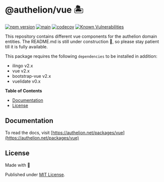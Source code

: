 # @authelion/vue 🏝

[![npm version](https://badge.fury.io/js/@authelion%2Fvue.svg)](https://badge.fury.io/js/@authelion%2Fvue)
[![main](https://github.com/Tada5hi/authelion/actions/workflows/main.yml/badge.svg)](https://github.com/Tada5hi/authelion/actions/workflows/main.yml)
[![codecov](https://codecov.io/gh/Tada5hi/authelion/branch/master/graph/badge.svg?token=FHE347R1NW)](https://codecov.io/gh/Tada5hi/authelion)
[![Known Vulnerabilities](https://snyk.io/test/github/Tada5hi/authelion/badge.svg)](https://snyk.io/test/github/Tada5hi/authelion)

This repository contains different vue components for the authelion domain entities.
The README.md is still under construction 🚧, so please stay patient till it is fully available.

This package requires the following `dependencies` to be installed in addition:
- ilingo v2.x
- vue v2.x
- bootstrap-vue v2.x
- vuelidate v0.x

**Table of Contents**

- [Documentation](#documentation)
- [License](#license)

## Documentation

To read the docs, visit [https://authelion.net/packages/vue](https://authelion.net/packages/vue)

## License

Made with 💚

Published under [MIT License](./LICENSE).
